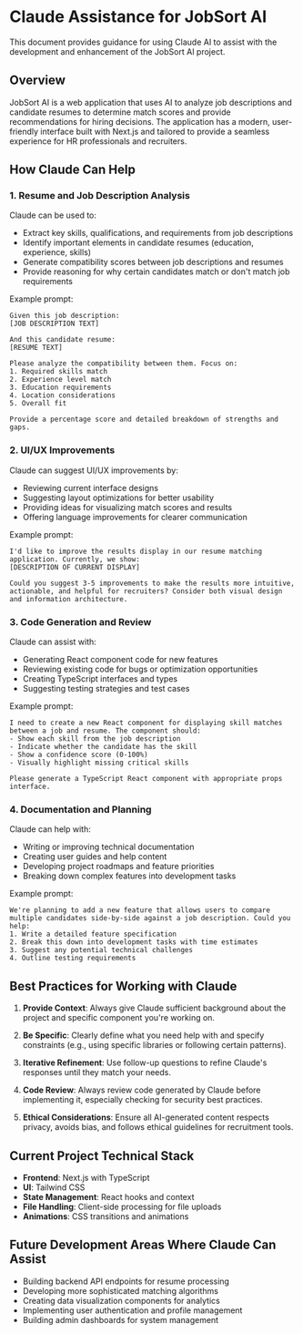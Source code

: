 # Claude Assistance for JobSort AI

This document provides guidance for using Claude AI to assist with the development and enhancement of the JobSort AI project.

## Overview

JobSort AI is a web application that uses AI to analyze job descriptions and candidate resumes to determine match scores and provide recommendations for hiring decisions. The application has a modern, user-friendly interface built with Next.js and tailored to provide a seamless experience for HR professionals and recruiters.

## How Claude Can Help

### 1. Resume and Job Description Analysis

Claude can be used to:

- Extract key skills, qualifications, and requirements from job descriptions
- Identify important elements in candidate resumes (education, experience, skills)
- Generate compatibility scores between job descriptions and resumes
- Provide reasoning for why certain candidates match or don't match job requirements

Example prompt:
```
Given this job description:
[JOB DESCRIPTION TEXT]

And this candidate resume:
[RESUME TEXT]

Please analyze the compatibility between them. Focus on:
1. Required skills match
2. Experience level match
3. Education requirements
4. Location considerations
5. Overall fit

Provide a percentage score and detailed breakdown of strengths and gaps.
```

### 2. UI/UX Improvements

Claude can suggest UI/UX improvements by:

- Reviewing current interface designs
- Suggesting layout optimizations for better usability
- Providing ideas for visualizing match scores and results
- Offering language improvements for clearer communication

Example prompt:
```
I'd like to improve the results display in our resume matching application. Currently, we show:
[DESCRIPTION OF CURRENT DISPLAY]

Could you suggest 3-5 improvements to make the results more intuitive, actionable, and helpful for recruiters? Consider both visual design and information architecture.
```

### 3. Code Generation and Review

Claude can assist with:

- Generating React component code for new features
- Reviewing existing code for bugs or optimization opportunities
- Creating TypeScript interfaces and types
- Suggesting testing strategies and test cases

Example prompt:
```
I need to create a new React component for displaying skill matches between a job and resume. The component should:
- Show each skill from the job description
- Indicate whether the candidate has the skill
- Show a confidence score (0-100%)
- Visually highlight missing critical skills

Please generate a TypeScript React component with appropriate props interface.
```

### 4. Documentation and Planning

Claude can help with:

- Writing or improving technical documentation
- Creating user guides and help content
- Developing project roadmaps and feature priorities
- Breaking down complex features into development tasks

Example prompt:
```
We're planning to add a new feature that allows users to compare multiple candidates side-by-side against a job description. Could you help:
1. Write a detailed feature specification
2. Break this down into development tasks with time estimates
3. Suggest any potential technical challenges
4. Outline testing requirements
```

## Best Practices for Working with Claude

1. **Provide Context**: Always give Claude sufficient background about the project and specific component you're working on.

2. **Be Specific**: Clearly define what you need help with and specify constraints (e.g., using specific libraries or following certain patterns).

3. **Iterative Refinement**: Use follow-up questions to refine Claude's responses until they match your needs.

4. **Code Review**: Always review code generated by Claude before implementing it, especially checking for security best practices.

5. **Ethical Considerations**: Ensure all AI-generated content respects privacy, avoids bias, and follows ethical guidelines for recruitment tools.

## Current Project Technical Stack

- **Frontend**: Next.js with TypeScript
- **UI**: Tailwind CSS 
- **State Management**: React hooks and context
- **File Handling**: Client-side processing for file uploads
- **Animations**: CSS transitions and animations

## Future Development Areas Where Claude Can Assist

- Building backend API endpoints for resume processing
- Developing more sophisticated matching algorithms
- Creating data visualization components for analytics
- Implementing user authentication and profile management
- Building admin dashboards for system management 